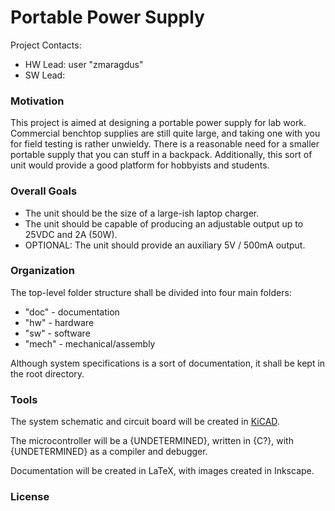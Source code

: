 <H1> Portable Power Supply </H1>

Project Contacts:

* HW Lead: user "zmaragdus"
* SW Lead: 

<H3> Motivation </H3>

This project is aimed at designing a portable power supply for lab work. Commercial benchtop supplies are still quite large, and taking one with you for field testing is rather unwieldy. There is a reasonable need for a smaller portable supply that you can stuff in a backpack. Additionally, this sort of unit would provide a good platform for hobbyists and students.

<H3> Overall Goals </H3>

* The unit should be the size of a large-ish laptop charger.
* The unit should be capable of producing an adjustable output up to 25VDC and 2A (50W).
* OPTIONAL: The unit should provide an auxiliary 5V / 500mA output.

<H3> Organization </H3>

The top-level folder structure shall be divided into four main folders:

* "doc" - documentation
* "hw" - hardware
* "sw" - software
* "mech" - mechanical/assembly

Although system specifications is a sort of documentation, it shall be kept in the root directory.

<H3> Tools </H3>

The system schematic and circuit board will be created in [KiCAD](https://www.kicad-pcb.org).

The microcontroller will be a {UNDETERMINED}, written in {C?}, with {UNDETERMINED} as a compiler and debugger.

Documentation will be created in LaTeX, with images created in Inkscape.

<H3> License </H3>





